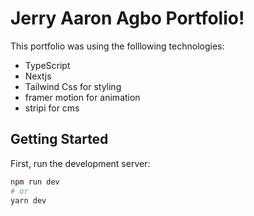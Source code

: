 # Jerry Aaron Agbo Portfolio!

This portfolio was using the folllowing technologies:

- TypeScript
- Nextjs
- Tailwind Css for styling
- framer motion for animation
- stripi for cms

## Getting Started

First, run the development server:

```bash
npm run dev
# or
yarn dev
```
